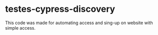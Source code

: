 # testes-cypress-discovery

This code was made for automating access and sing-up on website with simple access.